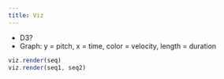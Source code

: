 ```yaml
---
title: Viz
---
```


- D3?
- Graph: y = pitch, x = time, color = velocity, length = duration

```js
viz.render(seq)
viz.render(seq1, seq2)
```
